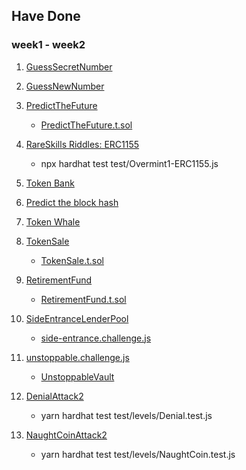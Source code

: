 ## Have Done
### week1 - week2

1. [GuessSecretNumber](capture-the-ether-foundry/GuessSecretNumber/src/GuessSecretNumber.sol)

2. [GuessNewNumber](capture-the-ether-foundry/GuessNewNumber/src/GuessNewNumber.sol)

3. [PredictTheFuture](capture-the-ether-foundry/PredictTheFuture/src/PredictTheFuture.sol)
    * [PredictTheFuture.t.sol](capture-the-ether-foundry/PredictTheFuture/test/PredictTheFuture.t.sol)

4. [RareSkills Riddles: ERC1155](solidity-riddles/contracts/Attacker/Overmint1_ERC1155_Attacker.sol)
    * npx hardhat test test/Overmint1-ERC1155.js


5. [Token Bank](capture-the-ether-foundry/TokenBank/test/TokenBank.t.sol) 

6. [Predict the block hash](https://github.com/sodexx7/security_related/blob/main/capture-the-ether-foundry/PredictTheBlockhash/test/PredictTheBlockhash.t.sol#L28)

7. [Token Whale](capture-the-ether-foundry/TokenWhale/test/TokenWhale.t.sol)

8. [TokenSale](https://github.com/sodexx7/security_related/blob/main/capture-the-ether-foundry/TokenSale/src/TokenSale.sol)
    * [TokenSale.t.sol](https://github.com/sodexx7/security_related/blob/main/capture-the-ether-foundry/TokenSale/test/TokenSale.t.sol)

9. [RetirementFund](https://github.com/sodexx7/security_related/blob/main/capture-the-ether-foundry/RetirementFund/src/RetirementFund.sol)
    * [RetirementFund.t.sol](https://github.com/sodexx7/security_related/blob/main/capture-the-ether-foundry/RetirementFund/test/RetirementFund.t.sol)

10. [SideEntranceLenderPool](https://github.com/sodexx7/security_related/blob/main/damn-vulnerable-defi/contracts/side-entrance/SideEntranceLenderPool.sol)
    * [side-entrance.challenge.js](https://github.com/sodexx7/security_related/blob/main/damn-vulnerable-defi/test/side-entrance/side-entrance.challenge.js)

11. [unstoppable.challenge.js](https://github.com/sodexx7/security_related/blob/main/damn-vulnerable-defi/test/unstoppable/unstoppable.challenge.js)
    * [UnstoppableVault](https://github.com/sodexx7/security_related/blob/main/damn-vulnerable-defi/contracts/unstoppable/UnstoppableVault.sol)

12. [DenialAttack2](https://github.com/sodexx7/security_related/blob/main/ethernaut/contracts/contracts/attacks/MySolution/DenialAttack2.sol)
    * yarn hardhat test test/levels/Denial.test.js

13. [NaughtCoinAttack2](https://github.com/sodexx7/security_related/blob/main/ethernaut/contracts/contracts/attacks/MySolution/NaughtCoinAttack2.sol)
    * yarn hardhat test test/levels/NaughtCoin.test.js